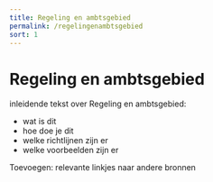 ```yaml
---
title: Regeling en ambtsgebied
permalink: /regelingenambtsgebied
sort: 1
---
```


# Regeling en ambtsgebied

inleidende tekst over Regeling en ambtsgebied:
- wat is dit
- hoe doe je dit
- welke richtlijnen zijn er
- welke voorbeelden zijn er

Toevoegen: relevante linkjes naar andere bronnen 
